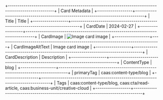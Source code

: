 +-----------------------------------------------------------------------------------------------------+
| Card Metadata                                                                                       |
+------------------+----------------------------------------------------------------------------------+
| Title            | Title                                                                            |
+------------------+----------------------------------------------------------------------------------+
| CardDate         | 2024-02-27                                                                       |
+------------------+----------------------------------------------------------------------------------+
| CardImage        | ![Image card image][image0]                                                      |
+------------------+----------------------------------------------------------------------------------+
| CardImageAltText | Image card image                                                                 |
+------------------+----------------------------------------------------------------------------------+
| CardDescription  | Description                                                                      |
+------------------+----------------------------------------------------------------------------------+
| ContentType      | blog                                                                             |
+------------------+----------------------------------------------------------------------------------+
| primaryTag       | caas:content-type/blog                                                           |
+------------------+----------------------------------------------------------------------------------+
| Tags             | caas:content-type/blog, caas:cta/read-article, caas:business-unit/creative-cloud |
+------------------+----------------------------------------------------------------------------------+

[image0]: https://business.adobe.com/media.png
